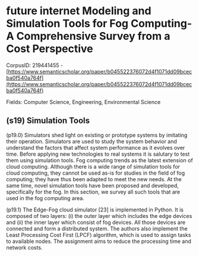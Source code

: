 # future internet Modeling and Simulation Tools for Fog Computing-A Comprehensive Survey from a Cost Perspective

CorpusID: 219441455 - [https://www.semanticscholar.org/paper/b045522376072d4f1071dd09bcecba0f540a764f](https://www.semanticscholar.org/paper/b045522376072d4f1071dd09bcecba0f540a764f)

Fields: Computer Science, Engineering, Environmental Science

## (s19) Simulation Tools
(p19.0) Simulators shed light on existing or prototype systems by imitating their operation. Simulators are used to study the system behavior and understand the factors that affect system performance as it evolves over time. Before applying new technologies to real systems it is salutary to test them using simulation tools. Fog computing trends as the latest extension of cloud computing. Although there is a wide range of simulation tools for cloud computing, they cannot be used as-is for studies in the field of fog computing; they have thus been adapted to meet the new needs. At the same time, novel simulation tools have been proposed and developed, specifically for the fog. In this section, we survey all such tools that are used in the fog computing area.

(p19.1) The Edge-Fog cloud simulator [23] is implemented in Python. It is composed of two layers: (i) the outer layer which includes the edge devices and (ii) the inner layer which consist of fog devices. All those devices are connected and form a distributed system. The authors also implement the Least Processing Cost First (LPCF) algorithm, which is used to assign tasks to available nodes. The assignment aims to reduce the processing time and network costs.
